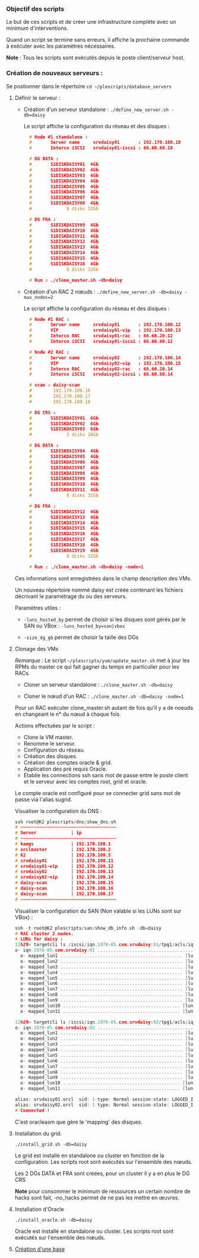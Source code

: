### Objectif des scripts

Le but de ces scripts et de créer une infrastructure complète avec un minimum
d'interventions.

Quand un script se termine sans erreurs, il affiche la prochaine commande à exécuter
avec les paramètres nécessaires.

**Note** : Tous les scripts sont exécutés depuis le poste client/serveur host.

### Création de nouveaux serveurs :

Se postionner dans le répertoire `cd ~/plescripts/database_servers`

1.	Définir le serveur :

	* Création d'un serveur standalone : `./define_new_server.sh -db=daisy`

	  Le script affiche la configuration du réseau et des disques :

	  ```c
		# Node #1 standalone :
		#       Server name     srvdaisy01       : 192.170.100.18
		#       Interco iSCSI   srvdaisy01-iscsi : 66.60.60.18

		# DG DATA :
		#       S1DISKDAISY01  4Gb
		#       S1DISKDAISY02  4Gb
		#       S1DISKDAISY03  4Gb
		#       S1DISKDAISY04  4Gb
		#       S1DISKDAISY05  4Gb
		#       S1DISKDAISY06  4Gb
		#       S1DISKDAISY07  4Gb
		#       S1DISKDAISY08  4Gb
		#             8 disks 32Gb

		# DG FRA :
		#       S1DISKDAISY09  4Gb
		#       S1DISKDAISY10  4Gb
		#       S1DISKDAISY11  4Gb
		#       S1DISKDAISY12  4Gb
		#       S1DISKDAISY13  4Gb
		#       S1DISKDAISY14  4Gb
		#       S1DISKDAISY15  4Gb
		#       S1DISKDAISY16  4Gb
		#             8 disks 32Gb

		# Run : ./clone_master.sh -db=daisy
	  ```

	* Création d'un RAC 2 nœuds : `./define_new_server.sh -db=daisy -max_nodes=2`

	  Le script affiche la configuration du réseau et des disques :

	  ```c
		# Node #1 RAC :
		#       Server name     srvdaisy01       : 192.170.100.12
		#       VIP             srvdaisy01-vip   : 192.170.100.13
		#       Interco RAC     srvdaisy01-rac   : 66.60.20.12
		#       Interco iSCSI   srvdaisy01-iscsi : 66.60.60.12

		# Node #2 RAC :
		#       Server name     srvdaisy02       : 192.170.100.14
		#       VIP             srvdaisy02-vip   : 192.170.100.15
		#       Interco RAC     srvdaisy02-rac   : 66.60.20.14
		#       Interco iSCSI   srvdaisy02-iscsi : 66.60.60.14

		# scan : daisy-scan
		#        192.170.100.16
		#        192.170.100.17
		#        192.170.100.18

		# DG CRS :
		#       S1DISKDAISY01  6Gb
		#       S1DISKDAISY02  6Gb
		#       S1DISKDAISY03  6Gb
		#             3 disks 18Gb

		# DG DATA :
		#       S1DISKDAISY04  4Gb
		#       S1DISKDAISY05  4Gb
		#       S1DISKDAISY06  4Gb
		#       S1DISKDAISY07  4Gb
		#       S1DISKDAISY08  4Gb
		#       S1DISKDAISY09  4Gb
		#       S1DISKDAISY10  4Gb
		#       S1DISKDAISY11  4Gb
		#             8 disks 32Gb

		# DG FRA :
		#       S1DISKDAISY12  4Gb
		#       S1DISKDAISY13  4Gb
		#       S1DISKDAISY14  4Gb
		#       S1DISKDAISY15  4Gb
		#       S1DISKDAISY16  4Gb
		#       S1DISKDAISY17  4Gb
		#       S1DISKDAISY18  4Gb
		#       S1DISKDAISY19  4Gb
		#             8 disks 32Gb

		# Run : ./clone_master.sh -db=daisy -node=1
	  ```

	Ces informations sont enregistrées dans le champ description des VMs.

	Un nouveau répertoire nommé daisy est créée contenant les fichiers décrivant
	le paramétrage du ou des serveurs.

	Paramètres utiles :
	 * `-luns_hosted_by` permet de choisir si les disques sont gérés par le SAN ou VBox : `-luns_hosted_by=san|vbox`

	 * `-size_dg_gb` permet de choisir la taille des DGs

2.	Clonage des VMs

	_Remarque :_  Le script `~/plescripts/yum/update_master.sh` met à jour les
	RPMs du master ce qui fait gagner du temps en particulier pour les RACs.

	* Cloner un serveur standalone : `./clone_master.sh -db=daisy`

	* Cloner le nœud d'un RAC      : `./clone_master.sh -db=daisy -node=1`

	Pour un RAC exécuter clone_master.sh autant de fois qu'il y a de noeuds en
	changeant le n° du nœud à chaque fois.

	Actions effectuées par le script :

	* Clone la VM master.
	* Renomme le serveur.
	* Configuration du réseau.
	* Création des disques.
	* Création des comptes oracle & grid.
	* Application des pré requis Oracle.
	* Établie les connections ssh sans mot de passe entre le poste client et
	le serveur avec les comptes root, grid et oracle.

	Le compte oracle est configuré pour se connecter grid sans mot de passe via
	l'alias sugrid.

	Visualiser la configuration du DNS :

	```c
	ssh root@K2 plescripts/dns/show_dns.sh
	# ~~~~~~~~~~~~~~~~~~~~~~~~~~~~~~~~~~~~
	# Server             | ip
	# ~~~~~~~~~~~~~~~~~~~~~~~~~~~~~~~~~~~~
	# kangs              | 192.170.100.1
	# orclmaster         | 192.170.100.2
	# K2                 | 192.170.100.5
	# srvdaisy01         | 192.170.100.11
	# srvdaisy01-vip     | 192.170.100.12
	# srvdaisy02         | 192.170.100.13
	# srvdaisy02-vip     | 192.170.100.14
	# daisy-scan         | 192.170.100.15
	# daisy-scan         | 192.170.100.16
	# daisy-scan         | 192.170.100.17
	# ~~~~~~~~~~~~~~~~~~~~~~~~~~~~~~~~~~~~
	```

	Visualiser la configuration du SAN (Non valable si les LUNs sont sur VBox) :

	```c
	ssh -t root@K2 plescripts/san/show_db_info.sh -db=daisy
	# RAC cluster 2 nodes.
	# LUNs for daisy :
	12h29> targetcli ls /iscsi/iqn.1970-05.com.srvdaisy:01/tpg1/acls/iqn.1970-05.com.srvdaisy:01
	o- iqn.1970-05.com.srvdaisy:01 ................................................ [Mapped LUNs: 11]
	  o- mapped_lun1 .............................................. [lun1 block/asm01_lvdaisy01 (rw)]
	  o- mapped_lun2 .............................................. [lun2 block/asm01_lvdaisy02 (rw)]
	  o- mapped_lun3 .............................................. [lun3 block/asm01_lvdaisy03 (rw)]
	  o- mapped_lun4 .............................................. [lun4 block/asm01_lvdaisy04 (rw)]
	  o- mapped_lun5 .............................................. [lun5 block/asm01_lvdaisy05 (rw)]
	  o- mapped_lun6 .............................................. [lun6 block/asm01_lvdaisy06 (rw)]
	  o- mapped_lun7 .............................................. [lun7 block/asm01_lvdaisy07 (rw)]
	  o- mapped_lun8 .............................................. [lun8 block/asm01_lvdaisy08 (rw)]
	  o- mapped_lun9 .............................................. [lun9 block/asm01_lvdaisy09 (rw)]
	  o- mapped_lun10 ............................................ [lun10 block/asm01_lvdaisy10 (rw)]
	  o- mapped_lun11 ............................................ [lun11 block/asm01_lvdaisy11 (rw)]

	12h29> targetcli ls /iscsi/iqn.1970-05.com.srvdaisy:02/tpg1/acls/iqn.1970-05.com.srvdaisy:02
	o- iqn.1970-05.com.srvdaisy:02 ................................................ [Mapped LUNs: 11]
	  o- mapped_lun1 .............................................. [lun1 block/asm01_lvdaisy01 (rw)]
	  o- mapped_lun2 .............................................. [lun2 block/asm01_lvdaisy02 (rw)]
	  o- mapped_lun3 .............................................. [lun3 block/asm01_lvdaisy03 (rw)]
	  o- mapped_lun4 .............................................. [lun4 block/asm01_lvdaisy04 (rw)]
	  o- mapped_lun5 .............................................. [lun5 block/asm01_lvdaisy05 (rw)]
	  o- mapped_lun6 .............................................. [lun6 block/asm01_lvdaisy06 (rw)]
	  o- mapped_lun7 .............................................. [lun7 block/asm01_lvdaisy07 (rw)]
	  o- mapped_lun8 .............................................. [lun8 block/asm01_lvdaisy08 (rw)]
	  o- mapped_lun9 .............................................. [lun9 block/asm01_lvdaisy09 (rw)]
	  o- mapped_lun10 ............................................ [lun10 block/asm01_lvdaisy10 (rw)]
	  o- mapped_lun11 ............................................ [lun11 block/asm01_lvdaisy11 (rw)]

	alias: srvdaisy01.orcl  sid: 1 type: Normal session-state: LOGGED_IN
	alias: srvdaisy02.orcl  sid: 1 type: Normal session-state: LOGGED_IN
	# Connected !
	```

	C'est oracleasm que gère le 'mapping' des disques.

3.	Installation du grid.

	`./install_grid.sh -db=daisy`

	Le grid est installé en standalone ou cluster en fonction de la configuration.
	Les scripts root sont exécutés sur l'ensemble des nœuds.

	Les 2 DGs DATA et FRA sont créées, pour un cluster il y a en plus le DG CRS

	__Note__ pour consommer le minimum de ressources un certain nombre de hacks
	sont fait, -no_hacks permet de ne pas les mettre en œuvres.

4.	Installation d'Oracle

	`./install_oracle.sh -db=daisy`

	Oracle est installé en standalone ou cluster. Les scripts root sont exécutés
	sur l'ensemble des nœuds.

5.	[Création d'une base](https://github.com/PhilippeLeroux/plescripts/tree/master/db/README.md)
